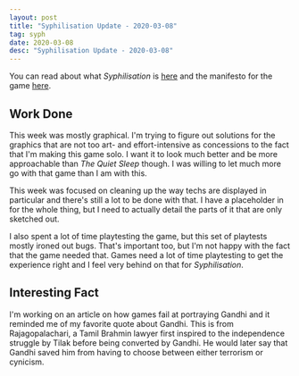 ```yaml
---
layout: post
title: "Syphilisation Update - 2020-03-08"
tag: syph
date: 2020-03-08
desc: "Syphilisation Update - 2020-03-08"
---
```



You can read about what *Syphilisation* is [here](/blog/syph/announce) and the manifesto for the game [here](/blog/syph/newManifesto).

## Work Done

This week was mostly graphical. I'm trying to figure out solutions for the graphics that are not too art- and effort-intensive as concessions to the fact that I'm making this game solo. I want it to look much better and be more approachable than *The Quiet Sleep* though. I was willing to let much more go with that game than I am with this.


This week was focused on cleaning up the way techs are displayed in particular and there's still a lot to be done with that. I have a placeholder in for the whole thing, but I need to actually detail the parts of it that are only sketched out.


I also spent a lot of time playtesting the game, but this set of playtests mostly ironed out bugs. That's important too, but I'm not happy with the fact that the game needed that. Games need a lot of time playtesting to get the experience right and I feel very behind on that for *Syphilisation*.
## Interesting Fact

I'm working on an article on how games fail at portraying Gandhi and it reminded me of my favorite quote about Gandhi. This is from Rajagopalachari, a Tamil Brahmin lawyer first inspired to the independence struggle by Tilak before being converted by Gandhi. He would later say that Gandhi saved him from having to choose between either terrorism or cynicism.

